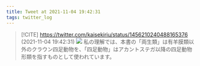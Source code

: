 ```yaml
---
title: Tweet at 2021-11-04 19:42:31
tags: twitter_log
---
```


> [!CITE] https://twitter.com/kaisekiriu/status/1456210240488165376 (2021-11-04 19:42:31)
> ![](https://twitter.com/kaisekiriu/status/1456210240488165376)
> 私の理解では、本書の「両生類」は有羊膜類以外のクラウン四足動物を、「四足動物」はアカントステガ以降の四足動物形類を指すものとして使われています。
